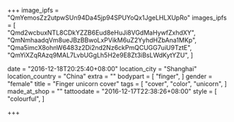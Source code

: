 +++
image_ipfs = "QmYemosZz2utpwSUn94Da45jp94SPUYoQx1JgeLHLXUpRo"
images_ipfs = [  
  "Qmd2wcbuxNTL8CDkYZZB6Eud8eHuJi8VGdMaHywfZxhdXY",
  "QmNmhaadqVm8ueJBzBBwoLxPVikM6uZ2YyhdHZbAna1MKp",
  "Qma5imcX8ohnW6483z2Di2nd2Nz6ckPmQCUGG7uiU9TztE",
  "QmYiXZqRAzq9MAL7LvbUGgLh5H2e9E8Zt3iBsLWdKytYZU",
]

date = "2016-12-18T20:25:40+08:00"
location_city = "Shanghai"
location_country = "China"
extra = ""
bodypart = [
  "finger",
]
gender = "female"
title = "Finger unicorn cover"
tags = [
  "cover",
  "color",
  "unicorn",
]
made_at_shop = ""
tattoodate = "2016-12-17T22:38:26+08:00"
style = [
  "colourful",
]

+++
